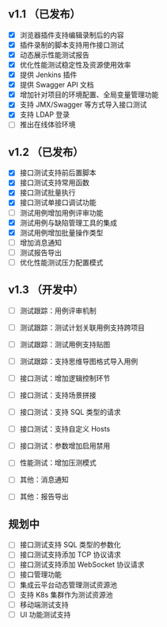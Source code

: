  ##  v1.1 （已发布）
 
- [x] 浏览器插件支持编辑录制后的内容
- [x] 插件录制的脚本支持用作接口测试
- [x] 动态展示性能测试报告
- [x] 优化性能测试稳定性及资源使用效率
- [x] 提供 Jenkins 插件
- [x] 提供 Swagger API 文档
- [x] 增加针对项目的环境配置、全局变量管理功能
- [x] 支持 JMX/Swagger 等方式导入接口测试
- [x] 支持 LDAP 登录
- [ ] 推出在线体验环境

## v1.2 （已发布）

- [x] 接口测试支持前后置脚本
- [x] 接口测试支持常用函数
- [x] 接口测试批量执行
- [x] 接口测试单接口调试功能
- [ ] 测试用例增加用例评审功能
- [x] 测试用例与缺陷管理工具的集成
- [x] 测试用例增加批量操作类型
- [ ] 增加消息通知
- [ ] 测试报告导出
- [ ] 优化性能测试压力配置模式

## v1.3 （开发中）
- [ ] 测试跟踪：用例评审机制
- [ ] 测试跟踪：测试计划关联用例支持跨项目
- [ ] 测试跟踪：测试用例支持贴图
- [ ] 测试跟踪：支持思维导图格式导入用例
- [ ] 接口测试：增加逻辑控制环节
- [ ] 接口测试：支持场景拼接
- [ ] 接口测试：支持 SQL 类型的请求
- [ ] 接口测试：支持自定义 Hosts
- [ ] 接口测试：参数增加启用禁用
- [ ] 性能测试：增加压测模式
- [ ] 其他：消息通知
- [ ] 其他：报告导出


## 规划中

- [ ] 接口测试支持 SQL 类型的参数化
- [ ] 接口测试支持添加 TCP 协议请求
- [ ] 接口测试支持添加 WebSocket 协议请求
- [ ] 接口管理功能
- [ ] 集成云平台动态管理测试资源池
- [ ] 支持 K8s 集群作为测试资源池
- [ ] 移动端测试支持
- [ ] UI 功能测试支持
